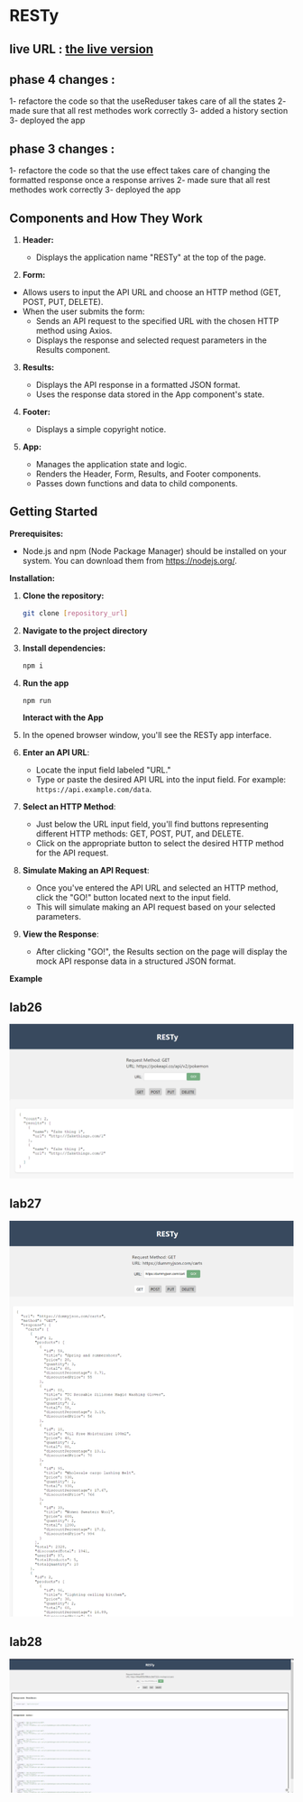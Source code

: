 # RESTy

## live URL : [the live version ](https://res-6544.onrender.com/)

## phase 4 changes :

1- refactore the code so that the useReduser takes care of all the states
2- made sure that all rest methodes work correctly
3- added a history section
3- deployed the app

## phase 3 changes :

1- refactore the code so that the use effect takes care of changing the formatted response once a response arrives
2- made sure that all rest methodes work correctly
3- deployed the app

## Components and How They Work

1. **Header:**

   - Displays the application name "RESTy" at the top of the page.

2. **Form:**

- Allows users to input the API URL and choose an HTTP method (GET, POST, PUT, DELETE).
- When the user submits the form:
  - Sends an API request to the specified URL with the chosen HTTP method using Axios.
  - Displays the response and selected request parameters in the Results component.

3. **Results:**

   - Displays the API response in a formatted JSON format.
   - Uses the response data stored in the App component's state.

4. **Footer:**

   - Displays a simple copyright notice.

5. **App:**
   - Manages the application state and logic.
   - Renders the Header, Form, Results, and Footer components.
   - Passes down functions and data to child components.

## Getting Started

**Prerequisites:**

- Node.js and npm (Node Package Manager) should be installed on your system. You can download them from https://nodejs.org/.

**Installation:**

1. **Clone the repository:**
   ```sh
   git clone [repository_url]
   ```
2. **Navigate to the project directory**
3. **Install dependencies:**
   ```sh
   npm i
   ```
4. **Run the app**

   ```sh
   npm run
   ```

   **Interact with the App**

5. In the opened browser window, you'll see the RESTy app interface.

6. **Enter an API URL**:

   - Locate the input field labeled "URL."
   - Type or paste the desired API URL into the input field. For example: `https://api.example.com/data`.

7. **Select an HTTP Method**:

   - Just below the URL input field, you'll find buttons representing different HTTP methods: GET, POST, PUT, and DELETE.
   - Click on the appropriate button to select the desired HTTP method for the API request.

8. **Simulate Making an API Request**:

   - Once you've entered the API URL and selected an HTTP method, click the "GO!" button located next to the input field.
   - This will simulate making an API request based on your selected parameters.

9. **View the Response**:
   - After clicking "GO!", the Results section on the page will display the mock API response data in a structured JSON format.

**Example**

## lab26

![screen](./screenhsot.png)

## lab27

![screen](./screen.png)

## lab28

![screen](./v3.png)
